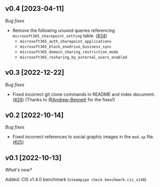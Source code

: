## v0.4 [2023-04-11]

_Bug fixes_

- Remove the following unused queries referencing `microsoft365_sharepoint_setting` table. ([#34](https://github.com/turbot/steampipe-mod-microsoft365-compliance/pull/34))
  - `microsoft365_auth_sharepoint_applications`
  - `microsoft365_block_onedrive_business_sync`
  - `microsoft365_domain_sharing_restriction_mode`
  - `microsoft365_resharing_by_external_users_enabled`
  
## v0.3 [2022-12-22]

_Bug fixes_

- Fixed incorrect git clone commands in README and index document. ([#28](https://github.com/turbot/steampipe-mod-microsoft365-compliance/pull/28)) (Thanks to [@Andrew-Bennett](https://github.com/Andrew-Bennett) for the fixes!)

## v0.2 [2022-10-14]

_Bug fixes_

- Fixed incorrect references to social graphic images in the `mod.sp` file. ([#25](https://github.com/turbot/steampipe-mod-microsoft365-compliance/pull/25))

## v0.1 [2022-10-13]

_What's new?_

Added: CIS v1.4.0 benchmark (`steampipe check benchmark.cis_v140`)
